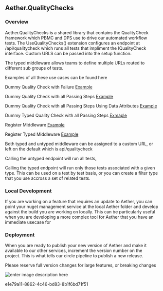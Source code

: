 ﻿## Aether.QualityChecks


### Overview

Aether.QualityChecks is a shared library that contains the QualityCheck framework which PBMC and DPS use to drive our automated workflow tests.  The UseQualityChecks() extension configures an endpoint at /api/qualitycheck which runs all tests that impliment the IQualityCheck interface.  Custom URLS can be passed into the setup function.  

The typed middleware allows teams to define multiple URLs routed to different sub groups of tests.

Examples of all these use cases can be found here

Dummy Quality Check with Failure [Example](https://git.rockfin.com/DataServices/Aether.QualityChecks/blob/master/SmokeAndMirrors/QualityChecks/DummyQualityCheckFail.cs)

Dummy Quality Check with all Passing Steps [Example](https://git.rockfin.com/DataServices/Aether.QualityChecks/blob/master/SmokeAndMirrors/QualityChecks/DummyQualityCheckPass.cs)

Dummy Quality Check with all Passing Steps Using Data Attributes [Example](https://git.rockfin.com/DataServices/Aether.QualityChecks/blob/master/SmokeAndMirrors/QualityChecks/DummyQualityCheckPassWithDataSteps.cs)

Dummy Typed Quality Check with all Passing Steps [Exmaple](https://git.rockfin.com/DataServices/Aether.QualityChecks/blob/master/SmokeAndMirrors/QualityChecks/DummyTypedQualityCheckPass.cs)

Register Middleware [Example](https://git.rockfin.com/DataServices/Aether.QualityChecks/blob/6b5c8030ede1b58b7e007c2e71a48a6d8f676b4d/SmokeAndMirrors/Startup.cs#L48)

Register Typed Middleware [Example](https://git.rockfin.com/DataServices/Aether.QualityChecks/blob/6b5c8030ede1b58b7e007c2e71a48a6d8f676b4d/SmokeAndMirrors/Startup.cs#L49)


Both typed and untyped middleware can be assigned to a custom URL, or left on the default which is api/qualitycheck

Calling the untyped endpoint will run all tests, 

Calling the typed endpoint will run only those tests associated with a given type.  This can be used on a test by test basis, or you can create a filter type that you use accross a set of related tests. 

### Local Development
If you are working on a feature that requires an update to Aether, you can point your nuget management service at the local Aether folder and develop against the build you are working on locally.  This can be particularly useful when you are developing a more complex tool for Aether that you have an immediate usecase for

### Deployment
When you are ready to publish your new version of Aether and make it available to our other services, increment the version number on the project.  This is what tells our circle pipeline to publish a new release.  

Please reserve full version changes for large features, or breaking changes

![enter image description here](https://git.rockfin.com/DataServices/Aether/blob/master/Aether.png)

e1e79a11-8862-4c46-bd83-8b1f6bd71f51
